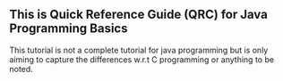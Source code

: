 ## This is Quick Reference Guide (QRC) for Java Programming Basics

This tutorial is not a complete tutorial for java programming but is only aiming to capture the differences w.r.t C programming or 
anything to be noted.



